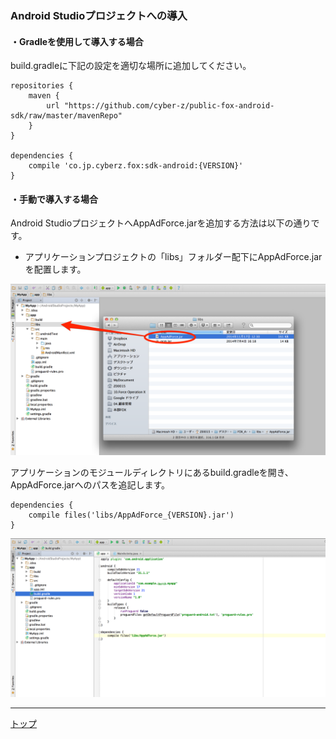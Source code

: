 ### Android Studioプロジェクトへの導入

#### ・Gradleを使用して導入する場合

build.gradleに下記の設定を適切な場所に追加してください。

```
repositories {
    maven {
        url "https://github.com/cyber-z/public-fox-android-sdk/raw/master/mavenRepo"
    }
}

dependencies {
    compile 'co.jp.cyberz.fox:sdk-android:{VERSION}'
}
```


#### ・手動で導入する場合

Android StudioプロジェクトへAppAdForce.jarを追加する方法は以下の通りです。

* アプリケーションプロジェクトの「libs」フォルダー配下にAppAdForce.jarを配置します。


![integration01](./img01.png)

アプリケーションのモジュールディレクトリにあるbuild.gradleを開き、AppAdForce.jarへのパスを追記します。

```
dependencies {
	compile files('libs/AppAdForce_{VERSION}.jar')
}
```

![integration02](./img02.png)


---
[トップ](/3.x/lang/ja/README.md)
